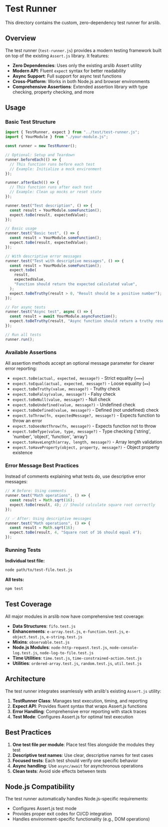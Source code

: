 # Test Runner

This directory contains the custom, zero-dependency test runner for arslib.

## Overview

The test runner (`test-runner.js`) provides a modern testing framework built on top of the existing `Assert.js` library. It features:

- **Zero Dependencies**: Uses only the existing arslib Assert utility
- **Modern API**: Fluent `expect` syntax for better readability
- **Async Support**: Full support for async test functions
- **Cross-Platform**: Works in both Node.js and browser environments
- **Comprehensive Assertions**: Extended assertion library with type checking, property checking, and more

## Usage

### Basic Test Structure

```javascript
import { TestRunner, expect } from "../test/test-runner.js";
import { YourModule } from "./your-module.js";

const runner = new TestRunner();

// Optional: Setup and Teardown
runner.beforeEach(() => {
  // This function runs before each test
  // Example: Initialize a mock environment
});

runner.afterEach(() => {
  // This function runs after each test
  // Example: Clean up mocks or reset state
});

runner.test("Test description", () => {
  const result = YourModule.someFunction();
  expect.toBe(result, expectedValue);
});

// Basic usage
runner.test("Basic test", () => {
  const result = YourModule.someFunction();
  expect.toBe(result, expectedValue);
});

// With descriptive error messages
runner.test("Test with descriptive messages", () => {
  const result = YourModule.someFunction();
  expect.toBe(
    result,
    expectedValue,
    "Function should return the expected calculated value",
  );
  expect.toBeTruthy(result > 0, "Result should be a positive number");
});

// For async tests
runner.test("Async test", async () => {
  const result = await YourModule.asyncFunction();
  expect.toBeTruthy(result, "Async function should return a truthy result");
});

// Run all tests
runner.run();
```

### Available Assertions

All assertion methods accept an optional message parameter for clearer error reporting:

- `expect.toBe(actual, expected, message?)` - Strict equality (`===`)
- `expect.toEqual(actual, expected, message?)` - Loose equality (`==`)
- `expect.toBeTruthy(value, message?)` - Truthy check
- `expect.toBeFalsy(value, message?)` - Falsy check
- `expect.toBeNull(value, message?)` - Null check
- `expect.toBeUndefined(value, message?)` - Undefined check
- `expect.toBeDefined(value, message?)` - Defined (not undefined) check
- `expect.toThrow(fn, expectedMessage?, message?)` - Expects function to throw an error
- `expect.toDoesNotThrow(fn, message?)` - Expects function not to throw
- `expect.toBeType(value, type, message?)` - Type checking ('string', 'number', 'object', 'function', 'array')
- `expect.toHaveLength(array, length, message?)` - Array length validation
- `expect.toHaveProperty(object, property, message?)` - Object property existence

### Error Message Best Practices

Instead of comments explaining what tests do, use descriptive error messages:

```javascript
// ❌ Before: Using comments
runner.test("Math operations", () => {
  const result = Math.sqrt(16);
  expect.toBe(result, 4); // Should calculate square root correctly
});

// ✅ After: Using descriptive messages
runner.test("Math operations", () => {
  const result = Math.sqrt(16);
  expect.toBe(result, 4, "Square root of 16 should equal 4");
});
```

### Running Tests

**Individual test file:**

```bash
node path/to/test-file.test.js
```

**All tests:**

```bash
npm test
```

## Test Coverage

All major modules in arslib now have comprehensive test coverage:

- **Data Structures**: `fifo.test.js`
- **Enhancements**: `e-array.test.js`, `e-function.test.js`, `e-object.test.js`, `e-string.test.js`
- **Mixins**: `observable.test.js`
- **Node.js Modules**: `node-http-request.test.js`, `node-console-log.test.js`, `node-log-to-file.test.js`
- **Time Utilities**: `time.test.js`, `time-constrained-action.test.js`
- **Utilities**: `ordered-array.test.js`, `random.test.js`, `util.test.js`

## Architecture

The test runner integrates seamlessly with arslib's existing `Assert.js` utility:

1. **TestRunner Class**: Manages test execution, timing, and reporting
2. **Expect API**: Provides fluent syntax that wraps Assert.js functions
3. **Error Handling**: Comprehensive error reporting with stack traces
4. **Test Mode**: Configures Assert.js for optimal test execution

## Best Practices

1. **One test file per module**: Place test files alongside the modules they test
2. **Descriptive test names**: Use clear, descriptive names for test cases
3. **Focused tests**: Each test should verify one specific behavior
4. **Async handling**: Use `async/await` for asynchronous operations
5. **Clean tests**: Avoid side effects between tests

## Node.js Compatibility

The test runner automatically handles Node.js-specific requirements:

- Configures Assert.js test mode
- Provides proper exit codes for CI/CD integration
- Handles environment-specific functionality (e.g., DOM operations)
